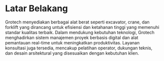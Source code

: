 # Latar Belakang
Grotech menyediakan berbagai alat berat seperti excavator, crane, dan forklift yang dirancang untuk efisiensi dan ketahanan tinggi yang memenuhi standar kualitas terbaik. Dalam mendukung kebutuhan teknologi, Grotech menghadirkan sistem manajemen proyek berbasis digital dan alat pemantauan real-time untuk meningkatkan produktivitas. Layanan konsultasi juga tersedia, mencakup pelatihan operator, dukungan teknis, dan desain arsitektural yang disesuaikan dengan kebutuhan klien.
